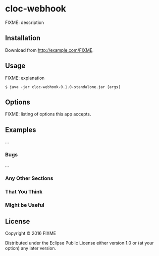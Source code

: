 # cloc-webhook

FIXME: description

## Installation

Download from http://example.com/FIXME.

## Usage

FIXME: explanation

    $ java -jar cloc-webhook-0.1.0-standalone.jar [args]

## Options

FIXME: listing of options this app accepts.

## Examples

...

### Bugs

...

### Any Other Sections
### That You Think
### Might be Useful

## License

Copyright © 2016 FIXME

Distributed under the Eclipse Public License either version 1.0 or (at
your option) any later version.
